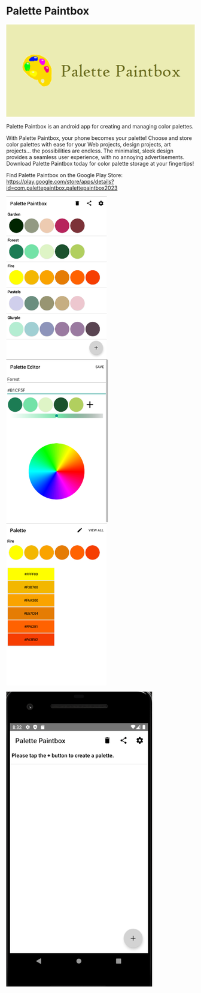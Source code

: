 # Palette Paintbox #

![Palette Paintbox Banner](https://github.com/m-iori/palette-paintbox/blob/master/banner.png?raw=true)

Palette Paintbox is an android app for creating and managing color palettes.

With Palette Paintbox, your phone becomes your palette! Choose and store color palettes with ease for your Web projects, design projects, art projects… the possibilities are endless. The minimalist, sleek design provides a seamless user experience, with no annoying advertisements. Download Palette Paintbox today for color palette storage at your fingertips!

Find Palette Paintbox on the Google Play Store:
https://play.google.com/store/apps/details?id=com.palettepaintbox.palettepaintbox2023

![Multi Palette View](https://github.com/m-iori/palette-paintbox/blob/master/multiview.png?raw=true)
![Single Palette View](https://github.com/m-iori/palette-paintbox/blob/master/singleview.png?raw=true)
![Detailed Palette View](https://github.com/m-iori/palette-paintbox/blob/master/detailview.png?raw=true)

![Demo](https://github.com/m-iori/palette-paintbox/blob/master/demo.gif?raw=true)
